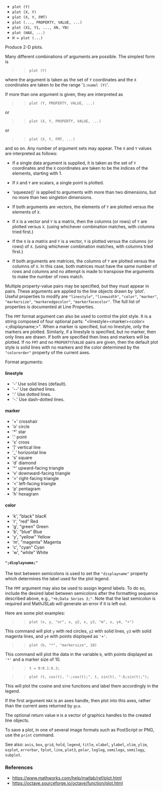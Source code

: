 - `plot (Y)`
- `plot (X, Y)`
- `plot (X, Y, FMT)`
- `plot (..., PROPERTY, VALUE, ...)`
- `plot (X1, Y1, ..., XN, YN)`
- `plot (HAX, ...)`
- `H = plot (...)`

Produce 2-D plots.

Many different combinations of arguments are possible. The simplest form is

> > `plot (Y)`

where the argument is taken as the set of `Y` coordinates and the `X`
coordinates are taken to be the range '`1:numel (Y)`'.

If more than one argument is given, they are interpreted as

> > `plot (Y, PROPERTY, VALUE, ...)`

or

> > `plot (X, Y, PROPERTY, VALUE, ...)`

or

> > `plot (X, Y, FMT, ...)`

and so on. Any number of argument sets may appear. The `X` and `Y` values are
interpreted as follows:

- If a single data argument is supplied, it is taken as the set of `Y`
  coordinates and the `X` coordinates are taken to be the indices of the
  elements, starting with 1.

- If `X` and `Y` are scalars, a single point is plotted.

- 'squeeze()' is applied to arguments with more than two dimensions, but no
  more than two singleton dimensions.

- If both arguments are vectors, the elements of `Y` are plotted versus the
  elements of `X`.

- If `X` is a vector and `Y` is a matrix, then the columns (or rows) of `Y` are
  plotted versus `X`. (using whichever combination matches, with columns tried
  first.)

- If the `X` is a matrix and `Y` is a vector, `Y` is plotted versus the columns
  (or rows) of `X`. (using whichever combination matches, with columns tried
  first.)

- If both arguments are matrices, the columns of `Y` are plotted versus the
  columns of `X`. In this case, both matrices must have the same number of rows
  and columns and no attempt is made to transpose the arguments to make the
  number of rows match.

Multiple property-value pairs may be specified, but they must appear in pairs.
These arguments are applied to the line objects drawn by 'plot'. Useful
properties to modify are `"linestyle"`, `"linewidth"`, `"color"`, `"marker"`,
`"markersize"`, `"markeredgecolor"`, `"markerfacecolor"`. The full list of
properties is documented at Line Properties.

The `FMT` format argument can also be used to control the plot style. It is a
string composed of four optional parts:
"\<linestyle\>\<marker\>\<color\>\<;displayname;\>". When a marker is
specified, but no linestyle, only the markers are plotted. Similarly, if a
linestyle is specified, but no marker, then only lines are drawn. If both are
specified then lines and markers will be plotted. If no `FMT` and no
`PROPERTY`/`VALUE` pairs are given, then the default plot style is solid lines
with no markers and the color determined by the `"colororder"` property of the
current axes.

Format arguments:

#### linestyle

- '-' Use solid lines (default).
- '--' Use dashed lines.
- ':' Use dotted lines.
- '-.' Use dash-dotted lines.

#### marker

- '+' crosshair
- 'o' circle
- '\*' star
- '.' point
- 'x' cross
- '|' vertical line
- '\_' horizontal line
- 's' square
- 'd' diamond
- '^' upward-facing triangle
- 'v' downward-facing triangle
- '>' right-facing triangle
- '<' left-facing triangle
- 'p' pentagram
- 'h' hexagram

#### color

- 'k', "black" blacK
- 'r', "red" Red
- 'g', "green" Green
- 'b', "blue" Blue
- 'y', "yellow" Yellow
- 'm', "magenta" Magenta
- 'c', "cyan" Cyan
- 'w', "white" White

#### `";displayname;"`

The text between semicolons is used to set the `"displayname"` property which
determines the label used for the plot legend.

The `FMT` argument may also be used to assign legend labels. To do so, include
the desired label between semicolons after the formatting sequence described
above, e.g., `"+b;Data Series 3;"`. Note that the last semicolon is required
and MathJSLab will generate an error if it is left out.

Here are some plot examples:

> > `plot (x, y, "or", x, y2, x, y3, "m", x, y4, "+")`

This command will plot `y` with red circles, `y2` with solid lines, `y3` with
solid magenta lines, and `y4` with points displayed as `'+'`.

> > `plot (b, "*", "markersize", 10)`

This command will plot the data in the variable `b`, with points displayed as
`'*'` and a marker size of 10.

> > `t = 0:0.1:6.3;`

> > `plot (t, cos(t), "-;cos(t);", t, sin(t), "-b;sin(t);");`

This will plot the cosine and sine functions and label them accordingly in the
legend.

If the first argument `HAX` is an axes handle, then plot into this axes, rather
than the current axes returned by `gca`.

The optional return value `H` is a vector of graphics handles to the created
line objects.

To save a plot, in one of several image formats such as PostScript or PNG, use
the `print` command.

See also: `axis`, `box`, `grid`, `hold`, `legend`, `title`, `xlabel`, `ylabel`,
`xlim`, `ylim`, `ezplot`, `errorbar`, `fplot`, `line`, `plot3`, `polar`,
`loglog`, `semilogx`, `semilogy`, `subplot`.

### References

- https://www.mathworks.com/help/matlab/ref/plot.html
- https://octave.sourceforge.io/octave/function/plot.html
